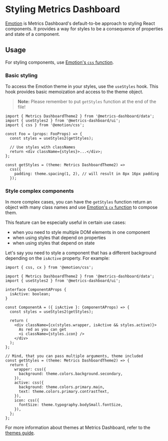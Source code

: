 # Styling Metrics Dashboard

[Emotion](https://emotion.sh/docs/introduction) is Metrics Dashboard's default-to-be approach to styling React components. It provides a way for styles to be a consequence of properties and state of a component.

## Usage

For styling components, use [Emotion's `css` function](https://emotion.sh/docs/@emotion/css#css).

### Basic styling

To access the Emotion theme in your styles, use the `useStyles` hook. This hook provides basic memoization and access to the theme object.

> **Note:** Please remember to put `getStyles` function at the end of the file!

```tsx
import { Metrics DashboardTheme2 } from '@metrics-dashboard/data';
import { useStyles2 } from '@metrics-dashboard/ui';
import { css } from '@emotion/css';

const Foo = (props: FooProps) => {
  const styles = useStyles2(getStyles);

  // Use styles with classNames
  return <div className={styles}>...</div>;
};

const getStyles = (theme: Metrics DashboardTheme2) =>
  css({
    padding: theme.spacing(1, 2), // will result in 8px 16px padding
  });
```

### Style complex components

In more complex cases, you can have the `getStyles` function return an object with many class names and use [Emotion's `cx` function](https://emotion.sh/docs/@emotion/css#cx) to compose them.

This feature can be especially useful in certain use cases:

- when you need to style multiple DOM elements in one component
- when using styles that depend on properties
- when using styles that depend on state

Let's say you need to style a component that has a different background depending on the `isActive` property. For example:

```tsx
import { css, cx } from '@emotion/css';

import { Metrics DashboardTheme2 } from '@metrics-dashboard/data';
import { useStyles2 } from '@metrics-dashboard/ui';

interface ComponentAProps {
  isActive: boolean;
}

const ComponentA = ({ isActive }: ComponentAProps) => {
  const styles = useStyles2(getStyles);

  return (
    <div className={cx(styles.wrapper, isActive && styles.active)}>
      As red as you can get
      <i className={styles.icon} />
    </div>
  );
};

// Mind, that you can pass multiple arguments, theme included
const getStyles = (theme: Metrics DashboardTheme2) => {
  return {
    wrapper: css({
      background: theme.colors.background.secondary,
    }),
    active: css({
      background: theme.colors.primary.main,
      text: theme.colors.primary.contrastText,
    }),
    icon: css({
      fontSize: theme.typography.bodySmall.fontSize,
    }),
  };
};
```

For more information about themes at Metrics Dashboard, refer to the [themes guide](./themes.md).

